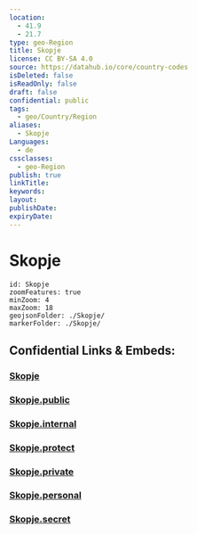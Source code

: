 ```yaml
---
location:
  - 41.9
  - 21.7
type: geo-Region
title: Skopje
license: CC BY-SA 4.0
source: https://datahub.io/core/country-codes
isDeleted: false
isReadOnly: false
draft: false
confidential: public
tags:
  - geo/Country/Region
aliases:
  - Skopje
Languages:
  - de
cssclasses:
  - geo-Region
publish: true
linkTitle:
keywords:
layout:
publishDate:
expiryDate:
---
```


# Skopje

```leaflet
id: Skopje
zoomFeatures: true 
minZoom: 4 
maxZoom: 18
geojsonFolder: ./Skopje/
markerFolder: ./Skopje/
```


## Confidential Links & Embeds: 

### [Skopje](/_Standards/Earth/Continent/Europe/Europe~South/Macedonia~North/Municipalities~Macedonia/Skopje.md) 

### [Skopje.public](/_public/Earth/Continent/Europe/Europe~South/Macedonia~North/Municipalities~Macedonia/Skopje.public.md) 

### [Skopje.internal](/_internal/Earth/Continent/Europe/Europe~South/Macedonia~North/Municipalities~Macedonia/Skopje.internal.md) 

### [Skopje.protect](/_protect/Earth/Continent/Europe/Europe~South/Macedonia~North/Municipalities~Macedonia/Skopje.protect.md) 

### [Skopje.private](/_private/Earth/Continent/Europe/Europe~South/Macedonia~North/Municipalities~Macedonia/Skopje.private.md) 

### [Skopje.personal](/_personal/Earth/Continent/Europe/Europe~South/Macedonia~North/Municipalities~Macedonia/Skopje.personal.md) 

### [Skopje.secret](/_secret/Earth/Continent/Europe/Europe~South/Macedonia~North/Municipalities~Macedonia/Skopje.secret.md)

